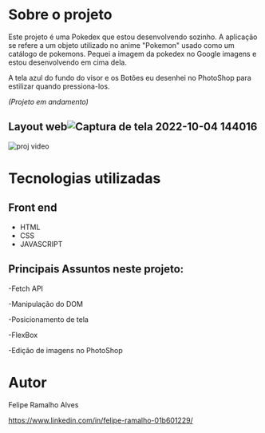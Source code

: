 # Sobre o projeto

Este projeto é uma Pokedex que estou desenvolvendo sozinho. A aplicação se refere a um objeto utilizado no anime "Pokemon" usado como um catálogo de pokemons. 
Pequei a imagem da pokedex no Google imagens e estou desenvolvendo em cima dela.

A tela azul do fundo do visor e os Botões eu desenhei no PhotoShop para estilizar quando pressiona-los.

<em>(Projeto em andamento)</em>

## Layout web![Captura de tela 2022-10-04 144016](https://user-images.githubusercontent.com/108680857/193888874-1e10814f-b4a1-43b2-a45a-b4a888cb9815.png)

![proj video](https://user-images.githubusercontent.com/108680857/193888532-4acb0b1a-27d5-4756-b323-35b77184c46e.gif)
# Tecnologias utilizadas
## Front end
- HTML
- CSS
- JAVASCRIPT

## Principais Assuntos neste projeto:

-Fetch API

-Manipulação do DOM

-Posicionamento de tela

-FlexBox

-Edição de imagens no PhotoShop




# Autor

Felipe Ramalho Alves

https://www.linkedin.com/in/felipe-ramalho-01b601229/
